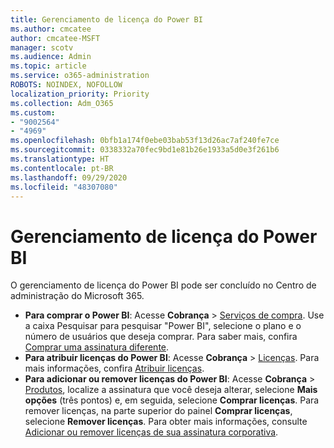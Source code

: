 ```yaml
---
title: Gerenciamento de licença do Power BI
ms.author: cmcatee
author: cmcatee-MSFT
manager: scotv
ms.audience: Admin
ms.topic: article
ms.service: o365-administration
ROBOTS: NOINDEX, NOFOLLOW
localization_priority: Priority
ms.collection: Adm_O365
ms.custom:
- "9002564"
- "4969"
ms.openlocfilehash: 0bfb1a174f0ebe03bab53f13d26ac7af240fe7ce
ms.sourcegitcommit: 0338332a70fec9bd1e81b26e1933a5d0e3f261b6
ms.translationtype: HT
ms.contentlocale: pt-BR
ms.lasthandoff: 09/29/2020
ms.locfileid: "48307080"
---
```

# <a name="power-bi-license-management"></a>Gerenciamento de licença do Power BI

O gerenciamento de licença do Power BI pode ser concluído no Centro de administração do Microsoft 365.

- **Para comprar o Power BI**: Acesse **Cobrança** \> [Serviços de compra](https://go.microsoft.com/fwlink/p/?linkid=868433). Use a caixa Pesquisar para pesquisar "Power BI", selecione o plano e o número de usuários que deseja comprar. Para saber mais, confira [Comprar uma assinatura diferente](https://docs.microsoft.com/microsoft-365/commerce/try-or-buy-microsoft-365\#buy-a-different-subscription).
- **Para atribuir licenças do Power BI**: Acesse **Cobrança** > [Licenças](https://go.microsoft.com/fwlink/p/?linkid=842264). Para mais informações, confira [Atribuir licenças](https://docs.microsoft.com/microsoft-365/admin/manage/assign-licenses-to-users).
- **Para adicionar ou remover licenças do Power BI**: Acesse **Cobrança** > [Produtos](https://go.microsoft.com/fwlink/p/?linkid=842054), localize a assinatura que você deseja alterar, selecione **Mais opções** (três pontos) e, em seguida, selecione **Comprar licenças**. Para remover licenças, na parte superior do painel **Comprar licenças**, selecione **Remover licenças**. Para obter mais informações, consulte [Adicionar ou remover licenças de sua assinatura corporativa](https://docs.microsoft.com/microsoft-365/commerce/licenses/buy-licenses#add-or-remove-licenses-for-your-business-subscription).